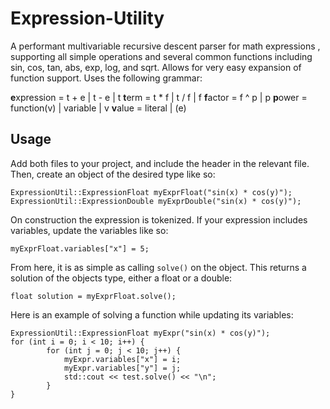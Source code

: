 # Expression-Utility

 A performant multivariable recursive descent parser for math expressions , supporting all simple operations and several common functions including sin, cos, tan, abs, exp, log, and sqrt. Allows for very easy expansion of function support. Uses the following grammar:

**e**xpression = t + e | t - e | t
**t**erm = t \* f | t / f | f
**f**actor = f ^ p | p
**p**ower = function(v) | variable | v
**v**alue = literal | (e)

## Usage
Add both files to your project, and include the header in the relevant file. Then, create an object of the desired type like so:
```
ExpressionUtil::ExpressionFloat myExprFloat("sin(x) * cos(y)"); 
ExpressionUtil::ExpressionDouble myExprDouble("sin(x) * cos(y)");
```
On construction the expression is tokenized. If your expression includes variables, update the variables like so:
```
myExprFloat.variables["x"] = 5;
```
From here, it is as simple as calling `solve()` on the object. This returns a solution of the objects type, either a float or a double:
```
float solution = myExprFloat.solve();
```

Here is an example of solving a function while updating its variables:
```
ExpressionUtil::ExpressionFloat myExpr("sin(x) * cos(y)");
for (int i = 0; i < 10; i++) {
		for (int j = 0; j < 10; j++) {
			myExpr.variables["x"] = i;
			myExpr.variables["y"] = j;
			std::cout << test.solve() << "\n";
		}
}
```
